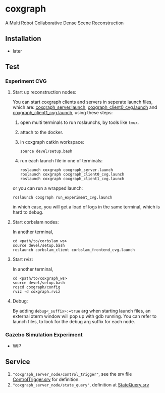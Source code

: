 # coxgraph
A Multi Robot Collaborative Dense Scene Reconstruction

## Installation
- later

## Test
### Experiment CVG
1. Start up reconstruction nodes:

    You can start coxgraph clients and servers in seperate launch files, which are: 
[coxgraph_server.launch](./coxgraph/launch/coxgraph_server.launch),
[coxgraph_client0_cvg.launch](./coxgraph/launch/cvg/coxgraph_client0_cvg.launch) and 
[coxgraph_client1_cvg.launch](./coxgraph/launch/cvg/coxgraph_client1_cvg.launch), 
using these steps:

	1. open multi terminals to run roslaunchs, by tools like `tmux`.
    2. attach to the docker.
    3. in coxgraph catkin workspace:
        ``` 
        source devel/setup.bash
        ```

    4. run each launch file in one of terminals:
        ```
        roslaunch coxgraph coxgraph_server.launch
        roslaunch coxgraph coxgraph_client0_cvg.launch
        roslaunch coxgraph coxgraph_client1_cvg.launch
        ```
    or you can run a wrapped launch: 
    ```
    roslaunch coxgraph run_experiment_cvg.launch
    ```
    in which case, you will get a load of logs in the same terminal, which is hard to debug.
        
2. Start corbslam nodes:

    In another terminal, 
    ```
    cd <path/to/corbslam_ws>
    source devel/setup.bash
    roslaunch corbslam_client corbslam_frontend_cvg.launch
    ```

3. Start rviz:

    In another terminal,
    ```
    cd <path/to/coxgraph_ws>
    source devel/setup.bash
    roscd coxgraph/config
    rviz -d coxgraph.rviz
    ```
4. Debug:

    By adding `debug<_suffix>:=true` arg when starting launch files, an external xterm window will pop up with gdb running. You can refer to launch files, to look for the debug arg suffix for each node.

### Gazebo Simulation Experiment
- WIP

## Service

1. `"coxgraph_server_node/control_trigger"`, see the srv file [ControlTrigger.srv](./coxgraph_msgs/srv/ControlTrigger.srv) for definition.
2. `"coxgraph_server_node/state_query"`, definition at [StateQuery.srv](./coxgraph_msgs/srv/StateQuery.srv)